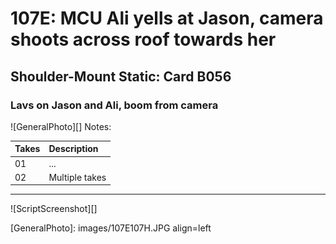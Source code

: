 # 107E: MCU Ali yells at Jason, camera shoots across roof towards her

## Shoulder-Mount Static: Card B056

### Lavs on Jason and Ali, boom from camera

![GeneralPhoto][]
Notes: 

| Takes | Description |
|:---|:----|
| 01 | ... |
| 02 | Multiple takes |

----

![ScriptScreenshot][]


[GeneralPhoto]:  images/107E107H.JPG align=left
